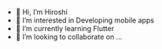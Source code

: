 - 👋 Hi, I’m Hiroshi
- 👀 I’m interested in Developing mobile apps
- 🌱 I’m currently learning Flutter
- 💞️ I’m looking to collaborate on ...

<!---
Farrukh997/Farrukh997 is a ✨ special ✨ repository because its `README.md` (this file) appears on your GitHub profile.
You can click the Preview link to take a look at your changes.
--->
